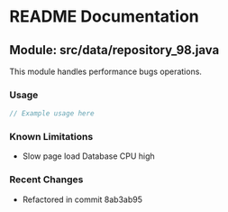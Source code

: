 # README Documentation

## Module: src/data/repository_98.java

This module handles performance bugs operations.

### Usage

```java
// Example usage here
```

### Known Limitations

- Slow page load Database CPU high

### Recent Changes

- Refactored in commit 8ab3ab95
